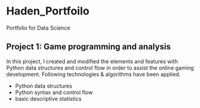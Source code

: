 # Haden_Portfoilo
Portfolio for Data Science

## Project 1: Game programming and analysis

In this project, I created and modified the elements and features with Python data structures and control flow in order to assist the online gaming development. Following technologies & algorithms have been applied.

  - Python data structures
  - Python syntax and control flow
  - basic descriptive statistics

